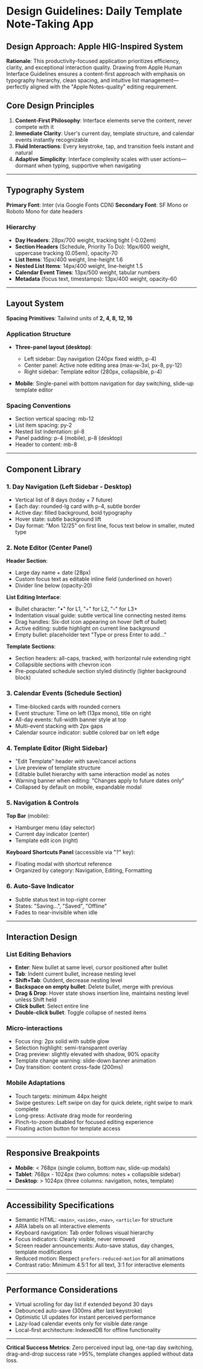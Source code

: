 # Design Guidelines: Daily Template Note-Taking App

## Design Approach: Apple HIG-Inspired System

**Rationale**: This productivity-focused application prioritizes efficiency, clarity, and exceptional interaction quality. Drawing from Apple Human Interface Guidelines ensures a content-first approach with emphasis on typography hierarchy, clean spacing, and intuitive list management—perfectly aligned with the "Apple Notes-quality" editing requirement.

## Core Design Principles

1. **Content-First Philosophy**: Interface elements serve the content, never compete with it
2. **Immediate Clarity**: User's current day, template structure, and calendar events instantly recognizable
3. **Fluid Interactions**: Every keystroke, tap, and transition feels instant and natural
4. **Adaptive Simplicity**: Interface complexity scales with user actions—dormant when typing, supportive when navigating

---

## Typography System

**Primary Font**: Inter (via Google Fonts CDN)
**Secondary Font**: SF Mono or Roboto Mono for date headers

### Hierarchy
- **Day Headers**: 28px/700 weight, tracking tight (-0.02em)
- **Section Headers** (Schedule, Priority To Do): 16px/600 weight, uppercase tracking (0.05em), opacity-70
- **List Items**: 15px/400 weight, line-height 1.6
- **Nested List Items**: 14px/400 weight, line-height 1.5
- **Calendar Event Times**: 13px/500 weight, tabular numbers
- **Metadata** (focus text, timestamps): 13px/400 weight, opacity-60

---

## Layout System

**Spacing Primitives**: Tailwind units of **2, 4, 8, 12, 16**

### Application Structure
- **Three-panel layout (desktop)**:
  - Left sidebar: Day navigation (240px fixed width, p-4)
  - Center panel: Active note editing area (max-w-3xl, px-8, py-12)
  - Right sidebar: Template editor (280px, collapsible, p-4)
  
- **Mobile**: Single-panel with bottom navigation for day switching, slide-up template editor

### Spacing Conventions
- Section vertical spacing: mb-12
- List item spacing: py-2
- Nested list indentation: pl-8
- Panel padding: p-4 (mobile), p-8 (desktop)
- Header to content: mb-8

---

## Component Library

### 1. Day Navigation (Left Sidebar - Desktop)
- Vertical list of 8 days (today + 7 future)
- Each day: rounded-lg card with p-4, subtle border
- Active day: filled background, bold typography
- Hover state: subtle background lift
- Day format: "Mon 12/25" on first line, focus text below in smaller, muted type

### 2. Note Editor (Center Panel)
**Header Section**:
- Large day name + date (28px)
- Custom focus text as editable inline field (underlined on hover)
- Divider line below (opacity-20)

**List Editing Interface**:
- Bullet character: "•" for L1, "◦" for L2, "-" for L3+
- Indentation visual guide: subtle vertical line connecting nested items
- Drag handles: Six-dot icon appearing on hover (left of bullet)
- Active editing: subtle highlight on current line background
- Empty bullet: placeholder text "Type or press Enter to add..."

**Template Sections**:
- Section headers: all-caps, tracked, with horizontal rule extending right
- Collapsible sections with chevron icon
- Pre-populated schedule section styled distinctly (lighter background block)

### 3. Calendar Events (Schedule Section)
- Time-blocked cards with rounded corners
- Event structure: Time on left (13px mono), title on right
- All-day events: full-width banner style at top
- Multi-event stacking with 2px gaps
- Calendar source indicator: subtle colored bar on left edge

### 4. Template Editor (Right Sidebar)
- "Edit Template" header with save/cancel actions
- Live preview of template structure
- Editable bullet hierarchy with same interaction model as notes
- Warning banner when editing: "Changes apply to future dates only"
- Collapsed by default on mobile, expandable modal

### 5. Navigation & Controls
**Top Bar** (mobile):
- Hamburger menu (day selector)
- Current day indicator (center)
- Template edit icon (right)

**Keyboard Shortcuts Panel** (accessible via "?" key):
- Floating modal with shortcut reference
- Organized by category: Navigation, Editing, Formatting

### 6. Auto-Save Indicator
- Subtle status text in top-right corner
- States: "Saving...", "Saved", "Offline"
- Fades to near-invisible when idle

---

## Interaction Design

### List Editing Behaviors
- **Enter**: New bullet at same level, cursor positioned after bullet
- **Tab**: Indent current bullet, increase nesting level
- **Shift+Tab**: Outdent, decrease nesting level
- **Backspace on empty bullet**: Delete bullet, merge with previous
- **Drag & Drop**: Hover state shows insertion line, maintains nesting level unless Shift held
- **Click bullet**: Select entire line
- **Double-click bullet**: Toggle collapse of nested items

### Micro-interactions
- Focus ring: 2px solid with subtle glow
- Selection highlight: semi-transparent overlay
- Drag preview: slightly elevated with shadow, 90% opacity
- Template change warning: slide-down banner animation
- Day transition: content cross-fade (200ms)

### Mobile Adaptations
- Touch targets: minimum 44px height
- Swipe gestures: Left swipe on day for quick delete, right swipe to mark complete
- Long-press: Activate drag mode for reordering
- Pinch-to-zoom disabled for focused editing experience
- Floating action button for template access

---

## Responsive Breakpoints

- **Mobile**: < 768px (single column, bottom nav, slide-up modals)
- **Tablet**: 768px - 1024px (two columns: notes + collapsible sidebar)
- **Desktop**: > 1024px (three columns: navigation, notes, template)

---

## Accessibility Specifications

- Semantic HTML: `<main>`, `<aside>`, `<nav>`, `<article>` for structure
- ARIA labels on all interactive elements
- Keyboard navigation: Tab order follows visual hierarchy
- Focus indicators: Clearly visible, never removed
- Screen reader announcements: Auto-save status, day changes, template modifications
- Reduced motion: Respect `prefers-reduced-motion` for all animations
- Contrast ratio: Minimum 4.5:1 for all text, 3:1 for interactive elements

---

## Performance Considerations

- Virtual scrolling for day list if extended beyond 30 days
- Debounced auto-save (300ms after last keystroke)
- Optimistic UI updates for instant perceived performance
- Lazy-load calendar events only for visible date range
- Local-first architecture: IndexedDB for offline functionality

---

**Critical Success Metrics**: Zero perceived input lag, one-tap day switching, drag-and-drop success rate >95%, template changes applied without data loss.